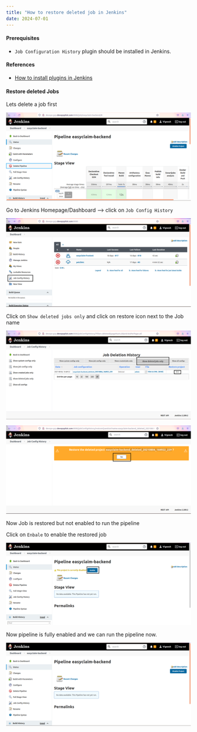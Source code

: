 ```yaml
---
title: "How to restore deleted job in Jenkins"
date: 2024-07-01
---
```


#### Prerequisites

- `Job Configuration History` plugin should be installed in Jenkins.

#### References

- [How to install plugins in Jenkins](/_images/jenkins/02-how-to-install-plugins)

#### Restore deleted Jobs

Lets delete a job first

![Jenkins](images/jenkins-delete-job.png)

Go to Jenkins Homepage/Dashboard --> click on `Job Config History`

![Jenkins](images/jenkins-dashboard-job-config-history.png)

Click on `Show deleted jobs only` and click on restore icon next to the Job name

![Jenkins](images/jenkins-job-config-history.png)

![Jenkins](images/jenkins-restore-project.png)

Now Job is restored but not enabled to run the pipeline

Click on `Enbale` to enable the restored job

![Jenkins](images/jenkins-enable-job.png)

Now pipeline is fully enabled and we can run the pipeline now.

![Jenkins](images/jenkins-job-enabled.png)
